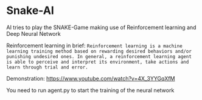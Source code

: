 # Snake-AI
AI tries to play the SNAKE-Game making use of Reinforcement learning and Deep Neural Network

Reinforcement learning in brief: ```Reinforcement learning is a machine learning training method based on rewarding desired behaviors and/or punishing undesired ones. In general, a reinforcement learning agent is able to perceive and interpret its environment, take actions and learn through trial and error.```



Demonstration: https://www.youtube.com/watch?v=4X_3YYGqXfM

You need to run agent.py to start the training of the neural network

